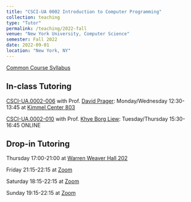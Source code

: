 ```yaml
---
title: "CSCI-UA 0002 Introduction to Computer Programming"
collection: teaching
type: "Tutor"
permalink: /teaching/2022-fall
venue: "New York University, Computer Science"
semester: Fall 2022
date: 2022-09-01
location: "New York, NY"
---
```


[Common Course Syllabus](https://cs.nyu.edu/elearning/CSCI_UA_0002/common_syllabus.php)

## In-class Tutoring

[CSCI-UA.0002-006](https://cs.nyu.edu/courses/fall22/CSCI-UA.0002-006/) with Prof. [David Prager](https://www.sps.nyu.edu/homepage/academics/faculty-directory/20453-david-a-prager.html): 
Monday/Wednesday 12:30-13:45 at [Kimmel Center 803](https://goo.gl/maps/dBMHcEi4cVZ7sbau7)

[CSCI-UA.0002-010](https://cs.nyu.edu/courses/fall22/CSCI-UA.0002-010/) with Prof. [Khye Borg Liew](https://www.linkedin.com/in/khye-borg/): Tuesday/Thursday 15:30-16:45 ONLINE


## Drop-in Tutoring


Thursday 17:00-21:00 at [Warren Weaver Hall 202](https://maps.google.com/maps?hl=en&q=Warren%20Weaver%20Hall%20room%20202)

Friday 21:15-22:15 at [Zoom](https://nyu.zoom.us/j/96138221304)

Saturday 18:15-22:15 at [Zoom](https://nyu.zoom.us/j/96138221304)

Sunday 19:15-22:15 at [Zoom](https://nyu.zoom.us/j/96138221304)
